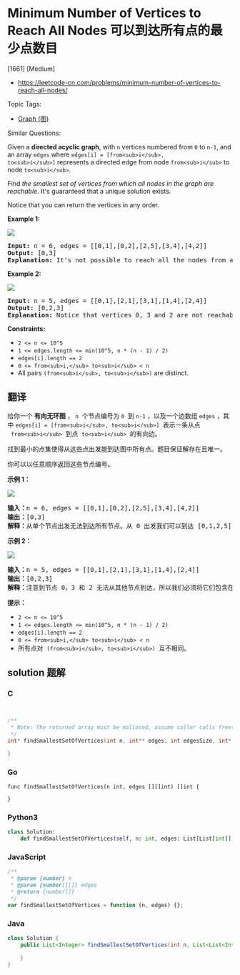 # Minimum Number of Vertices to Reach All Nodes 可以到达所有点的最少点数目

[1661] [Medium]

- https://leetcode-cn.com/problems/minimum-number-of-vertices-to-reach-all-nodes/

Topic Tags:

- [Graph (图)](https://leetcode-cn.com/tag/graph/)

Similar Questions:

Given a **directed acyclic graph**, with `n` vertices numbered from `0` to `n-1`, and an array `edges` where `edges[i] = [from<sub>i</sub>, to<sub>i</sub>]` represents a directed edge from node `from<sub>i</sub>` to node `to<sub>i</sub>`.

Find _the smallest set of vertices from which all nodes in the graph are reachable_. It's guaranteed that a unique solution exists.

Notice that you can return the vertices in any order.

**Example 1:**

![](https://assets.leetcode.com/uploads/2020/07/07/untitled22.png)

<pre><strong>Input:</strong> n = 6, edges = [[0,1],[0,2],[2,5],[3,4],[4,2]]
<strong>Output:</strong> [0,3]
<b>Explanation: </b>It's not possible to reach all the nodes from a single vertex. From 0 we can reach [0,1,2,5]. From 3 we can reach [3,4,2,5]. So we output [0,3].</pre>

**Example 2:**

![](https://assets.leetcode.com/uploads/2020/07/07/untitled.png)

<pre><strong>Input:</strong> n = 5, edges = [[0,1],[2,1],[3,1],[1,4],[2,4]]
<strong>Output:</strong> [0,2,3]
<strong>Explanation: </strong>Notice that vertices 0, 3 and 2 are not reachable from any other node, so we must include them. Also any of these vertices can reach nodes 1 and 4.
</pre>

**Constraints:**

- `2 <= n <= 10^5`
- `1 <= edges.length <= min(10^5, n * (n - 1) / 2)`
- `edges[i].length == 2`
- `0 <= from<sub>i,</sub> to<sub>i</sub> < n`
- All pairs `(from<sub>i</sub>, to<sub>i</sub>)` are distinct.

## 翻译

给你一个 **有向无环图** ， `n`  个节点编号为 `0`  到 `n-1` ，以及一个边数组 `edges` ，其中 `edges[i] = [from<sub>i</sub>, to<sub>i</sub>]`  表示一条从点   `from<sub>i</sub>`  到点  `to<sub>i</sub>`  的有向边。

找到最小的点集使得从这些点出发能到达图中所有点。题目保证解存在且唯一。

你可以以任意顺序返回这些节点编号。

**示例 1：**

![](https://assets.leetcode-cn.com/aliyun-lc-upload/uploads/2020/08/22/5480e1.png)

<pre><strong>输入：</strong>n = 6, edges = [[0,1],[0,2],[2,5],[3,4],[4,2]]
<strong>输出：</strong>[0,3]
<strong>解释：</strong>从单个节点出发无法到达所有节点。从 0 出发我们可以到达 [0,1,2,5] 。从 3 出发我们可以到达 [3,4,2,5] 。所以我们输出 [0,3] 。</pre>

**示例 2：**

![](https://assets.leetcode-cn.com/aliyun-lc-upload/uploads/2020/08/22/5480e2.png)

<pre><strong>输入：</strong>n = 5, edges = [[0,1],[2,1],[3,1],[1,4],[2,4]]
<strong>输出：</strong>[0,2,3]
<strong>解释：</strong>注意到节点 0，3 和 2 无法从其他节点到达，所以我们必须将它们包含在结果点集中，这些点都能到达节点 1 和 4 。
</pre>

**提示：**

- `2 <= n <= 10^5`
- `1 <= edges.length <= min(10^5, n * (n - 1) / 2)`
- `edges[i].length == 2`
- `0 <= from<sub>i,</sub> to<sub>i</sub> < n`
- 所有点对  `(from<sub>i</sub>, to<sub>i</sub>)`  互不相同。

## solution 题解

### C

```c


/**
 * Note: The returned array must be malloced, assume caller calls free().
 */
int* findSmallestSetOfVertices(int n, int** edges, int edgesSize, int* edgesColSize, int* returnSize){

}
```

### Go

```golang
func findSmallestSetOfVertices(n int, edges [][]int) []int {

}
```

### Python3

```python
class Solution:
    def findSmallestSetOfVertices(self, n: int, edges: List[List[int]]) -> List[int]:
```

### JavaScript

```javascript
/**
 * @param {number} n
 * @param {number[][]} edges
 * @return {number[]}
 */
var findSmallestSetOfVertices = function (n, edges) {};
```

### Java

```java
class Solution {
    public List<Integer> findSmallestSetOfVertices(int n, List<List<Integer>> edges) {

    }
}
```
